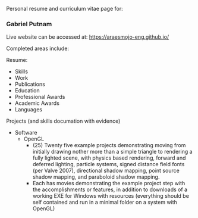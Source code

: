 Personal resume and curriculum vitae page for:

### Gabriel Putnam

Live website can be accessed at: https://araesmojo-eng.github.io/

Completed areas include:

Resume:
- Skills
- Work
- Publications
- Education
- Professional Awards
- Academic Awards
- Languages

Projects (and skills documation with evidence)
- Software
  - OpenGL
    - (25) Twenty five example projects demonstrating moving from initially drawing nother more than a simple triangle to rendering a fully lighted scene, with physics based rendering, forward and deferred lighting, particle systems, signed distance field fonts (per Valve 2007), directional shadow mapping, point source shadow mapping, and paraboloid shadow mapping.
    - Each has movies demonstrating the example project step with the accomplishments or features, in addition to downloads of a working EXE for Windows with resources (everything should be self contained and run in a minimal folder on a system with OpenGL)
